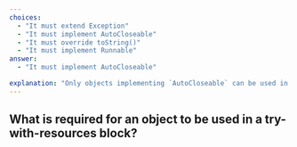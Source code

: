 ```yaml
---
choices:
  - "It must extend Exception"
  - "It must implement AutoCloseable"
  - "It must override toString()"
  - "It must implement Runnable"
answer:
  - "It must implement AutoCloseable"

explanation: "Only objects implementing `AutoCloseable` can be used in try-with-resources."
---
```


## What is required for an object to be used in a try-with-resources block?
